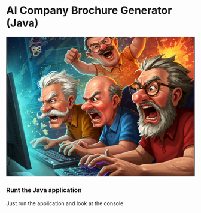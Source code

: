 # AI Company Brochure Generator (Java)

![console-result](images/header.png)

### Runt the Java application

Just run the application and look at the console
